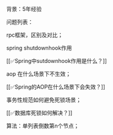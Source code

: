 背景：5年经验



问题列表：



rpc框架，区别及对比；



spring shutdownhook作用



[[✅Spring中sutdownhook作用是什么？]]



aop 在什么场景下不生效；



[[✅Spring的AOP在什么场景下会失效？]]



事务性规范如何避免死锁场景；

[[✅数据库死锁如何解决？]]



算法：单列表倒数第n个节点；

